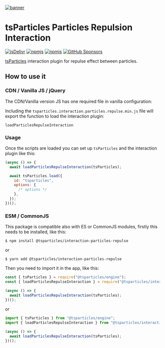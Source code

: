 [![banner](https://particles.js.org/images/banner3.png)](https://particles.js.org)

# tsParticles Particles Repulsion Interaction

[![jsDelivr](https://data.jsdelivr.com/v1/package/npm/@tsparticles/interaction-particles-repulse/badge)](https://www.jsdelivr.com/package/npm/@tsparticles/interaction-particles-repulse)
[![npmjs](https://badge.fury.io/js/@tsparticles/interaction-particles-repulse.svg)](https://www.npmjs.com/package/@tsparticles/interaction-particles-repulse)
[![npmjs](https://img.shields.io/npm/dt/@tsparticles/interaction-particles-repulse)](https://www.npmjs.com/package/@tsparticles/interaction-particles-repulse) [![GitHub Sponsors](https://img.shields.io/github/sponsors/matteobruni)](https://github.com/sponsors/matteobruni)

[tsParticles](https://github.com/matteobruni/tsparticles) interaction plugin for repulse effect between particles.

## How to use it

### CDN / Vanilla JS / jQuery

The CDN/Vanilla version JS has one required file in vanilla configuration:

Including the `tsparticles.interaction.particles.repulse.min.js` file will export the function to load the interaction
plugin:

```text
loadParticlesRepulseInteraction
```

### Usage

Once the scripts are loaded you can set up `tsParticles` and the interaction plugin like this:

```javascript
(async () => {
  await loadParticlesRepulseInteraction(tsParticles);

  await tsParticles.load({
    id: "tsparticles",
    options: {
      /* options */
    },
  });
})();
```

### ESM / CommonJS

This package is compatible also with ES or CommonJS modules, firstly this needs to be installed, like this:

```shell
$ npm install @tsparticles/interaction-particles-repulse
```

or

```shell
$ yarn add @tsparticles/interaction-particles-repulse
```

Then you need to import it in the app, like this:

```javascript
const { tsParticles } = require("@tsparticles/engine");
const { loadParticlesRepulseInteraction } = require("@tsparticles/interaction-particles-repulse");

(async () => {
  await loadParticlesRepulseInteraction(tsParticles);
})();
```

or

```javascript
import { tsParticles } from "@tsparticles/engine";
import { loadParticlesRepulseInteraction } from "@tsparticles/interaction-particles-repulse";

(async () => {
  await loadParticlesRepulseInteraction(tsParticles);
})();
```

